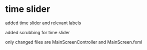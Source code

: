 # time slider

added time slider and relevant labels

added scrubbing for time slider

only changed files are MainScreenController and MainScreen.fxml
